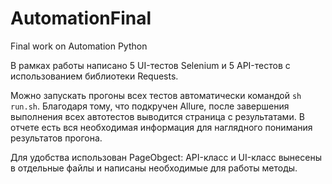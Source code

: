 # AutomationFinal
Final work on Automation Python

В рамках работы написано 5 UI-тестов Selenium и 5 API-тестов с использованием библиотеки Requests.

Можно запускать прогоны всех тестов автоматически командой ```sh run.sh```. Благодаря тому, что подкручен Allure, после завершения выполнения всех автотестов выводится страница с результатами. В отчете есть вся необходимая информация для наглядного понимания результатов прогона.

Для удобства использован PageObgect: API-класс и UI-класс вынесены в отдельные файлы и написаны необходимые для работы методы.
